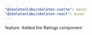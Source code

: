 ```yaml
---
"@skeletonlabs/skeleton-svelte": minor
"@skeletonlabs/skeleton-react": minor
---
```


feature: Added the Ratings component

